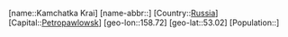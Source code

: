 ﻿---
location: [53.02,158.72]
type: State
tags:
- geo/State


SpocWebEntityId: 37099
isDeleted: false
confidential: public

---
[name::Kamchatka Krai]
[name-abbr::]
[Country::[Russia](geo/Continent/Europe/Russia.md)]
[Capital::[Petropawlowsk](geo/Continent/Europe/Russia/Petropawlowsk.md)]
[geo-lon::158.72]
[geo-lat::53.02]
[Population::]

